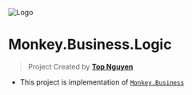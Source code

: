 ﻿![Logo](favicon.ico)
# Monkey.Business.Logic
> Project Created by [**Top Nguyen**](http://topnguyen.net)

- This project is implementation of [`Monkey.Business`](../Monkey.Business/readme.md)